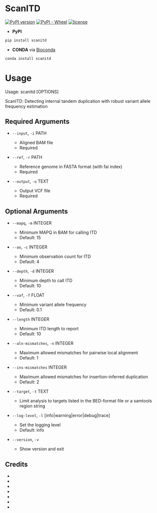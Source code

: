 # ScanITD

[![PyPI version](https://img.shields.io/pypi/v/scanitd.svg)](https://pypi.python.org/pypi/scanitd)
[![PyPI - Wheel](https://img.shields.io/pypi/wheel/scanitd)](https://pypi.org/project/scanitd/#files)
[![license](https://img.shields.io/pypi/l/scanitd.svg)](https://github.com/ylab-hi/ScanITD/blob/main/LICENSE)

- **PyPI**

```bash
pip install scanitd
```

- **CONDA** via [Bioconda](https://bioconda.github.io/)

```bash
conda install scanitd
```

# Usage

 Usage: scanitd [OPTIONS]

 ScanITD: Detecting internal tandem duplication with robust variant allele frequency estimation
## Required Arguments
* `--input`, `-i` PATH
    - Aligned BAM file
    - Required

* `--ref`, `-r` PATH
    - Reference genome in FASTA format (with fai index)
    - Required

* `--output`, `-o` TEXT
    - Output VCF file
    - Required

## Optional Arguments
* `--mapq`, `-m` INTEGER
    - Minimum MAPQ in BAM for calling ITD
    - Default: 15

* `--ao`, `-c` INTEGER
    - Minimum observation count for ITD
    - Default: 4

* `--depth`, `-d` INTEGER
    - Minimum depth to call ITD
    - Default: 10

* `--vaf`, `-f` FLOAT
    - Minimum variant allele frequency
    - Default: 0.1

* `--length` INTEGER
    - Minimum ITD length to report
    - Default: 10

* `--aln-mismatches`, `-n` INTEGER
    - Maximum allowed mismatches for pairwise local alignment
    - Default: 1

* `--ins-mismatches` INTEGER
    - Maximum allowed mismatches for insertion-inferred duplication
    - Default: 2

* `--target`, `-t` TEXT
    - Limit analysis to targets listed in the BED-format file or a samtools region string

* `--log-level`, `-l` [info|warning|error|debug|trace]
    - Set the logging level
    - Default: info

* `--version`, `-v`
    - Show version and exit

## Credits

- [mit license]: https://opensource.org/licenses/mit
- [pypi]: https://pypi.org/
- [hypermodern python cookiecutter]: https://github.com/cjolowicz/cookiecutter-hypermodern-python
- [file an issue]: https://github.com/ylab-hi/ScanITD2/issues
- [pip]: https://pip.pypa.io/
- [contributor guide]: CONTRIBUTING.md
- [command-line reference]: https://scanitd.readthedocs.io/en/latest/usage.html
